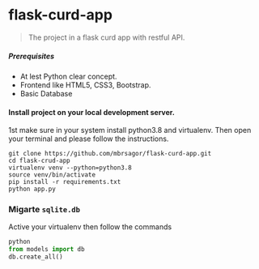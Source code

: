# flask-curd-app
> The project in a flask curd app with restful API.

##### Prerequisites
- At lest Python clear concept.
- Frontend like HTML5, CSS3, Bootstrap.
- Basic Database

#### Install project on your local development server.
1st make sure in your system install python3.8 and virtualenv. Then open your terminal and please follow the instructions.

```base
git clone https://github.com/mbrsagor/flask-curd-app.git
cd flask-crud-app
virtualenv venv --python=python3.8
source venv/bin/activate
pip install -r requirements.txt
python app.py
```

### Migarte `sqlite.db` 
Active your virtualenv then follow the commands

```python
python
from models import db
db.create_all()
```
